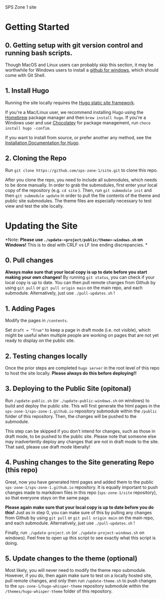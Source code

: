 SPS Zone 1 site

# Getting Started

## 0. Getting setup with git version control and running bash scripts.

Though MacOS and Linux users can probably skip this section, it may be worthwhile for Windows users to install a [github for windows](https://desktop.github.com/), which should come with Git Shell. 

## 1. Install Hugo

Running the site locally requires the [Hugo static site framework](https://gohugo.io/).

If you're a Mac/Linux user, we recommend installing Hugo using the [Homebrew](https://brew.sh/) package manager and then `brew install hugo`. If you're a Windows user and use [Chocolatey](https://chocolatey.org/) for package management, run `choco install hugo -confim`. 

If you want to install from source, or prefer another any method, see the [Installation Documentation for Hugo](https://gohugo.io/getting-started/installing/).

## 2. Cloning the Repo

Run `git clone https://github.com/sps-zone-1/site.git` to clone this repo. 

After you clone the repo, you need to include all submodules, which needs to be done manually. In order to grab the submodules, first enter your local copy of the repository (e.g. `cd site` ). Then, run `git submodule init` and then `git submodule update` in order to pull the file contents of the theme and public site submodules. The theme files are especially necessary to test view and test the site locally.

# Updating the Site

*Note: **Please use  `./update-<project/public/theme>-windows.sh` on Windows!** This is to deal with CRLF vs LF line ending discrepancies. *

## 0. Pull changes

 **Always make sure that your local copy is up to date before you start making your own changes!** By running `git status`, you can check if your local copy is up to date. You can then pull remote changes from Github by using `git pull` or `git pull origin main` on the main repo, and each submodule. Alternatively, just use `./pull-updates.sh` !

## 1. Adding Pages 

Modify the pages in `/contents`. 

Set `draft = "True"` to keep a page in draft mode (i.e. not visible), which might be useful when multiple people are working on pages that are not yet ready to display on the public site. 

## 2. Testing changes locally

Once the prior steps are completed `hugo server` in the root level of this repo to host the site locally. **Please always do this before deploying!!**

## 3. Deploying to the Public Site (opitonal)

Run `/update-public.sh` (or `./update-public-windows.sh` on windows) to build and deploy the public site. This will first generate the html pages in the `sps-zone-1/sps-zone-1.github.io` repository submodule within the `/public` folder of this repository. Then, the changes will be pushed to the submodule.

This step can be skipped if you don't intend for changes, such as those in draft mode, to be pushed to the public site. Please note that someone else may inadvertently deploy any changes that are not in draft mode to the site. That said, please use draft mode liberally!   

## 4. Pushing changes to the Site generating Repo (this repo)

Great, now you have generated html pages and added them to the public `sps-zone-1/sps-zone-1.github.io` repository. It is equally important to push changes made to markdown files in this repo (`sps-zone-1/site` repository), so that everyone stays on the same page. 

**Please again make sure that your local copy is up to date before you do this!** Just as in step 0, you can make sure of this by pulling any changes from Github by using `git pull` or `git pull origin main` on the main repo, and each submodule. Alternatively, just use `./pull-updates.sh` !

Finally, run `./update-project.sh` (or `./update-project-windows.sh` on windows). Feel free to open up this script to see exactly what this script is doing. 

## 5. Update changes to the theme (optional)

Most likely, you will never need to modify the theme repo submodule. However, if you do, then again make sure to test on a locally hosted site, pull remote changes, and only then run `/update-theme.sh` to push changes to the `sps-zone-1/hugo-whisper-theme` repository submodule within the `/themes/hugo-whisper-theme` folder of this repository. 
